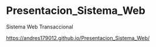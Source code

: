 # Presentacion_Sistema_Web
Sistema Web Transaccional

https://andres179012.github.io/Presentacion_Sistema_Web/
